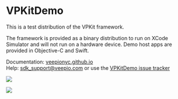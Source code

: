 # VPKitDemo

This is a test distribution of the VPKit framework.  

The framework is provided as a binary distribution to run on XCode Simulator and will not run on a hardware device. Demo host apps are provided in Objective-C and Swift. 



Documentation: [veepionyc.github.io](https://veepionyc.github.io)   
Help: sdk_support@veepio.com or use the [VPKitDemo issue tracker](https://github.com/veepionyc/VPKitDemo/issues)

![](https://veepionyc.github.io/assets/img/consume.jpg)

![](https://veepionyc.github.io/assets/img/create.jpg)
